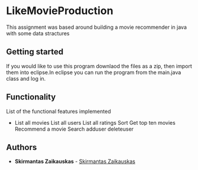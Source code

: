 # LikeMovieProduction
This assignment was based around building a movie recommender in java with some data stractures

## Getting started
If you would like to use this program downlaod the files as a zip, then import them into eclipse.In eclipse you can run the program from the main.java class and log in.

## Functionality

List of the functional features implemented

* List all movies
List all users
List all ratings
Sort
Get top ten movies
Recommend a movie
Search
adduser
deleteuser

## Authors
* **Skirmantas Zaikauskas**  - [Skirmantas Zaikauskas](https://github.com/fuujinzero)

